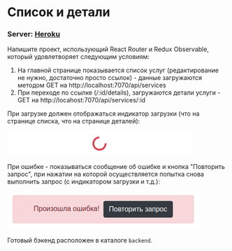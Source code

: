 # Список и детали

### Server: <a href="https://ra-12-2-redux-obs-main-details.herokuapp.com/">Heroku</a>

Напишите проект, использующий React Router и Redux Observable, который удовлетворяет следующим условиям:

1. На главной странице показывается список услуг (редактирование не нужно, достаточно просто ссылок) - данные загружаются методом GET на http://localhost:7070/api/services
1. При переходе по ссылке (/:id/details), загружаются детали услуги - GET на http://locahost:7070/api/services/:id

При загрузке должен отображаться индикатор загрузки (что на странице списка, что на странице деталей):

![](./assets/spinner.png)

При ошибке - показываться сообщение об ошибке и кнопка "Повторить запрос", при нажатии на которой осуществляется попытка снова выполнить запрос (с индикатором загрузки и т.д.):

![](./assets/retry.png)

Готовый бэкенд расположен в каталоге `backend`.

